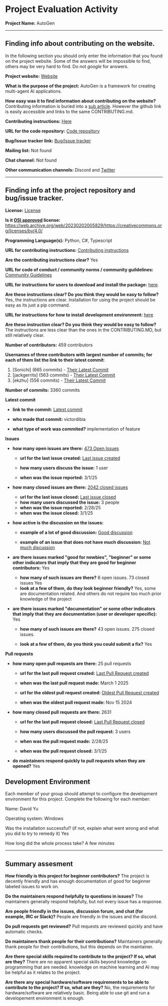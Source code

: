 # Project Evaluation Activity



__Project Name:__  AutoGen


---

## Finding info about contributing on the website.

In the following section you should only enter the information that you
found on the project website. Some of the answers will be impossible to find, others
may be very hard to find. Do not _google_ for answers.

__Project website:__ [Website](https://microsoft.github.io/autogen/stable/index.html)


__What is the purpose of the project:__ AutoGen is a framework for creating multi-agent AI applications.


__How easy was it to find information about contributing on the website?__ Contributing information is buried into a [sub article](https://microsoft.github.io/autogen/stable/user-guide/autogenstudio-user-guide/index.html). However the github link is easily accessible and links to the same CONTRIBUTING.md.


__Contributing instructions:__ [Here](https://github.com/microsoft/autogen/blob/main/CONTRIBUTING.md) 

__URL for the code repository:__ [Code repository](https://github.com/microsoft/autogen)

__Bug/Issue tracker link:__ [Bug/Issue tracker](https://github.com/microsoft/autogen/issues)

__Mailing list:__ Not found

__Chat channel:__ Not found

__Other communication channels:__ Discord and [Twitter](https://twitter.com/pyautogen)


---

## Finding info at the project repository and bug/issue tracker.

__License:__ [License](https://github.com/microsoft/autogen/blob/main/LICENSE)

__Is it [OSI approved](https://opensource.org/licenses/alphabetical) license:__ https://web.archive.org/web/20230202005829/https://creativecommons.org/licenses/by/4.0/

__Programming Language(s):__ Python, C#, Typescript

__URL for contributing instructions:__ [Contributing instructions](https://github.com/microsoft/autogen/blob/main/CONTRIBUTING.md)

__Are the contributing instructions clear?__ Yes


__URL for code of conduct / community norms / community guildelines:__ [Community Guidelines](https://github.com/microsoft/autogen/blob/main/CONTRIBUTING.md)

__URL for instructions for users to download and install the package:__  [here](https://github.com/microsoft/autogen/blob/main/README.md). 


__Are these instructions clear? Do you think they would be easy to follow?__ Yes, the instructions are clear. Installation for using the project should be easy as its just a pip command.


__URL for instructions for how to install development environment:__ [here](https://github.com/microsoft/autogen/blob/main/python/README.md#setup)


__Are these instruction clear? Do you think they would be easy to follow?__ The instructions are less clear than the ones in the CONTRIBUTING.MD, but still relatively clear.

__Number of contributors:__ 459 contributors


__Usernames of three contributors with largest number of commits; for
each of them list the link to their latest commit__:

1. [Sonichi] (665 commits) - [Their Latest Commit](https://github.com/microsoft/autogen/commit/ff311eec6c652eeb508b70765e4f69ed64308aa3)
1. [jackgerrits] (563 commits) - [Their Latest Commit](https://github.com/microsoft/autogen/commit/6b687199394cf152b5faab738c328e2f926fcd11)
1. [ekzhu] (556 commits) - [Their Latest Commit](https://github.com/microsoft/autogen/commit/c302b5408a3a9816da060ea338af939e7d2a62e4)


__Number of commits:__ 3360 commits

__Latest commit__ 

- __link to the commit:__ [Latest commit](https://github.com/microsoft/autogen/commit/b8b13935c9449809578d67387ba6ecd63634ebea)

- __who made that commit:__ victordibia

- __what type of work was commited?__ implementation of feature


__Issues__

- __how many open issues are there:__ [473 Open Issues](https://github.com/microsoft/autogen/issues)

    - __url for the last issue created:__ [Last issue created](https://github.com/microsoft/autogen/issues/5775)

    - __how many users discuss the issue:__ 1 user
    
    - __when was the issue reported:__ 3/1/25 
    

- __how many closed issues are there:__ [2042 closed issues](https://github.com/microsoft/autogen/issues?q=is%3Aissue%20state%3Aclosed)
    - __url for the last issue closed:__ [Last issue closed](https://github.com/microsoft/autogen/issues/5750)
    - __how many users discussed the issue:__ 3 people
    - __when was the issue reported:__ 2/28/25
    - __when was the issue closed:__ 3/1/25

- __how active is the discussion on the issues:__ 

    - __example of a lot of good discussion:__ [Good discussion](https://github.com/microsoft/autogen/issues/5732)
    
    - __example of an issue that does not have much discussion:__ [Not much discussion](https://github.com/microsoft/autogen/issues/5666)



- __are there issues marked "good for newbies", "beginner" or some other indicators that imply that they are good for beginner contributors:__ Yes

    - __how many of such issues are there?__ 6 open issues. 73 closed issues
    Yes
    - __look at a few of them, do they look beginner friendly?__ Yes, some are documentation related. And others do not require too much prior knowledge of the project



- __are there issues marked "documentation" or some other indicators that imply that they are documentation (user or developer specific):__ Yes

    - __how many of such issues are there?__ 43 open issues. 275 closed issues.
    
    - __look at a few of them, do you think you could submit a fix?__ Yes



__Pull requests__

- __how many open pull requests are there:__ 25 pull requests

    - __url for the last pull request created:__ [Last Pull Request created](https://github.com/microsoft/autogen/pull/5776)
    
    - __when was the last pull request made:__ March 1 2025

    - __url for the oldest pull request created:__ [Oldest Pull Request created](https://github.com/microsoft/autogen/pull/4226)
    
    - __when was the oldest pull request made:__ Nov 15 2024

- __how many closed pull requests are there:__ 2631

    - __url for the last pull request closed:__ [Last Pull Request closed](https://github.com/microsoft/autogen/pull/5765)
    
    - __how many users discussed the pull request:__ 3 users
    
    - __when was the pull request made:__  2/28/25
    
    - __when was the pull request closed:__ 3/1/25
    

- __do maintainers respond quickly to pull requests when they are opened?__ Yes


## Development Environment 

Each member of your group should attempt to configure the development environment
for this project. Complete the following for each member:

Name: David Yu

Operating system: Windows

Was the installation successful? (if not, explain what went wrong and 
what you did to try to remedy it) Yes

How long did the whole process take? A few minutes


---


## Summary assesment
__How friendly is this project for beginner contributors?__
The project is decently friendly and has enough documentation of good for beginner labeled issues to work on.



__Do the maintainers respond helpfully to questions in issues?__
The maintainers generally respond helpfully, but not every issue has a response.


__Are people friendly in the issues, discussion forum, and chat (for example, IRC or Slack)?__
People are friendly in the issues and the discord.



__Do pull requests get reviewed?__
Pull requests are reviewed quickly and have automatic checks.


__Do maintainers thank people for their contributions?__
Maintainers generally thank people for their contributions, but this depends on the maintainer.


__Are there special skills required to contribute to the project? If so, what are they?__
There are no apparent special skills beyond knowledge on programming that are needed. knowledge on machine learning and AI may be helpful as it relates to the project.


__Are there any special hardware/software requirements to be able to contribute to the project? If so, what are they?__
No, the requirements for hardware/software are relatively basic. Being able to use git and run a developement environment is enough.
